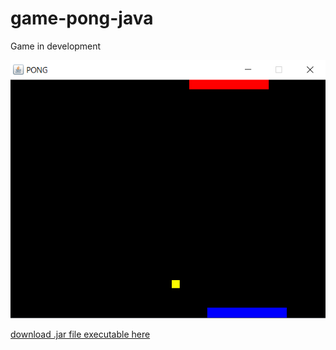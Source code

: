 # game-pong-java

Game in development

![Version 1](doc/img/pong-v1.jpg)

[download .jar file executable here](doc/jar/pong-v1.jar)